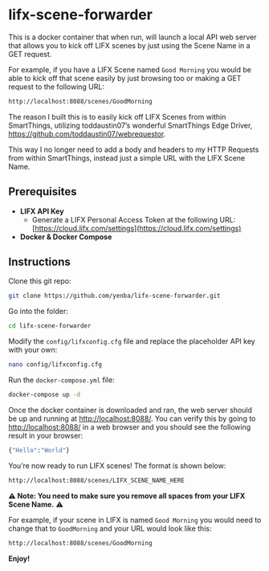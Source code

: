# **lifx-scene-forwarder**

This is a docker container that when run, will launch a local API web server that allows you to kick off LIFX scenes by just using the Scene Name in a GET request. 

For example, if you have a LIFX Scene named `Good Morning` you would be able to kick off that scene easily by just browsing too or making a GET request to the following URL:

```bash
http://localhost:8088/scenes/GoodMorning
```

The reason I built this is to easily kick off LIFX Scenes from within SmartThings, utilizing toddaustin07’s wonderful SmartThings Edge Driver, https://github.com/toddaustin07/webrequestor.

This way I no longer need to add a body and headers to my HTTP Requests from within SmartThings, instead just a simple URL with the LIFX Scene Name.

## Prerequisites

- **LIFX API Key**
    - Generate a LIFX Personal Access Token at the following URL: [https://cloud.lifx.com/settings](https://cloud.lifx.com/settings)
- **Docker & Docker Compose**

## Instructions

Clone this git repo:

```bash
git clone https://github.com/yenba/lifx-scene-forwarder.git
```

Go into the folder:

```bash
cd lifx-scene-forwarder
```

Modify the `config/lifxconfig.cfg` file and replace the placeholder API key with your own:

```bash
nano config/lifxconfig.cfg
```

Run the `docker-compose.yml` file:

```bash
docker-compose up -d
```

Once the docker container is downloaded and ran, the web server should be up and running at [http://localhost:8088/](http://localhost:8088/). You can verify this by going to [http://localhost:8088/](http://localhost:8088/) in a web browser and you should see the following result in your browser:

```bash
{"Hello":"World"}
```

You’re now ready to run LIFX scenes! The format is shown below:

```bash
http://localhost:8088/scenes/LIFX_SCENE_NAME_HERE
```

**⚠️ Note: You need to make sure you remove all spaces from your LIFX Scene Name.** ⚠️

For example, if your scene in LIFX is named `Good Morning` you would need to change that to `GoodMorning` and your URL would look like this:

```bash
http://localhost:8088/scenes/GoodMorning
```

**Enjoy!**
